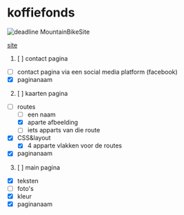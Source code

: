 # koffiefonds
![deadline](https://img.shields.io/badge/deadline-29--1--16-red.svg)
MountainBikeSite

[site](http://nasserievermeij.github.io/koffiefonds/index.html)

1. [ ] contact pagina
  * [ ] contact pagina via een social media platform (facebook)
  * [x] paginanaam
2. [ ] kaarten pagina
  * [ ] routes
     * [ ] een naam
     * [x] aparte afbeelding
     * [ ] iets apparts van die route
  * [x] CSS&layout
     * [x] 4 apparte vlakken voor de routes
  * [x] paginanaam
3. [ ] main pagina
  * [x] teksten
  * [ ] foto's
  * [x] kleur
  * [x] paginanaam
